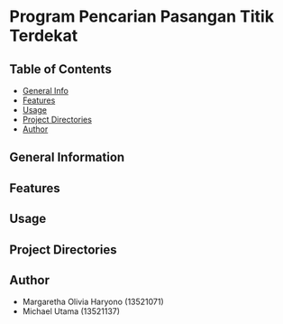 # Program Pencarian Pasangan Titik Terdekat

## Table of Contents

- [General Info](#general-information)
- [Features](#features)
- [Usage](#usage)
- [Project Directories](#project-directories)
- [Author](#author)

## General Information

## Features

## Usage

## Project Directories

## Author

- Margaretha Olivia Haryono (13521071)
- Michael Utama (13521137)
